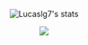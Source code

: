 <div>
 <p align="center">
  <img alt="Lucaslg7's stats" src="https://github-readme-stats.vercel.app/api?username=Lucaslg7&show_icons=true&theme=monokai&repo=github-readme-stats&api/top-langs?username=Lucaslg7">
 </p>
</div>
<div>
 <p align="center">
  <img src="https://github-readme-stats.vercel.app/api/top-langs/?username=Lucaslg7&layout=compact)">
 </p>
</div>
<!--
**Lucaslg7/Lucaslg7** is a ✨ _special_ ✨ repository because its `README.md` (this file) appears on your GitHub profile.

Here are some ideas to get you started:

- 🔭 I’m currently working on ...
- 🌱 I’m currently learning ...
- 👯 I’m looking to collaborate on ...
- 🤔 I’m looking for help with ...
- 💬 Ask me about ...
- 📫 How to reach me: ...
- 😄 Pronouns: ...
- ⚡ Fun fact: ...
-->
  ![snake eir]("https://github.com/Lucaslg7/Lucaslg7/blob/output/github-contribution-grid-snake.svg")

